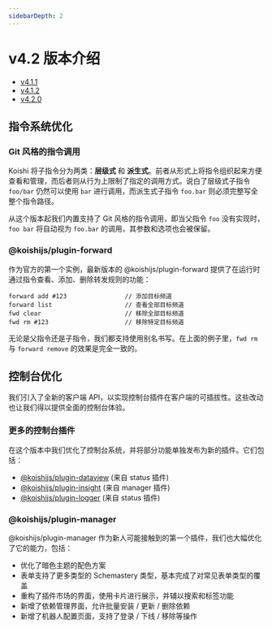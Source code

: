 ```yaml
---
sidebarDepth: 2
---
```


# v4.2 版本介绍

- [v4.1.1](https://github.com/koishijs/koishi/releases/tag/4.1.1)
- [v4.1.2](https://github.com/koishijs/koishi/releases/tag/4.1.2)
- [v4.2.0](https://github.com/koishijs/koishi/releases/tag/4.2.0)

## 指令系统优化

### Git 风格的指令调用

Koishi 将子指令分为两类：**层级式** 和 **派生式**。前者从形式上将指令组织起来方便查看和管理，而后者则从行为上限制了指定的调用方式。说白了层级式子指令 `foo/bar` 仍然可以使用 `bar` 进行调用，而派生式子指令 `foo.bar` 则必须完整写全整个指令路径。

从这个版本起我们内置支持了 Git 风格的指令调用，即当父指令 `foo` 没有实现时，`foo bar` 将自动视为 `foo.bar` 的调用，其参数和选项也会被保留。

### @koishijs/plugin-forward

作为官方的第一个实例，最新版本的 @koishijs/plugin-forward 提供了在运行时通过指令查看、添加、删除转发规则的功能：

```
forward add #123                // 添加目标频道
forward list                    // 查看全部目标频道
fwd clear                       // 移除全部目标频道
fwd rm #123                     // 移除特定目标频道
```

无论是父指令还是子指令，我们都支持使用别名书写。在上面的例子里，`fwd rm` 与 `forward remove` 的效果是完全一致的。

## 控制台优化

我们引入了全新的客户端 API，以实现控制台插件在客户端的可插拔性。这些改动也让我们得以提供全面的控制台体验。

### 更多的控制台插件

在这个版本中我们优化了控制台系统，并将部分功能单独发布为新的插件。它们包括：

- [@koishijs/plugin-dataview](../../plugins/console/dataview.md) (来自 status 插件)
- [@koishijs/plugin-insight](../../plugins/console/insight.md) (来自 manager 插件)
- [@koishijs/plugin-logger](../../plugins/console/logger.md) (来自 status 插件)

### @koishijs/plugin-manager

@koishijs/plugin-manager 作为新人可能接触到的第一个插件，我们也大幅优化了它的能力，包括：

- 优化了暗色主题的配色方案
- 表单支持了更多类型的 Schemastery 类型，基本完成了对常见表单类型的覆盖
- 重构了插件市场的界面，使用卡片进行展示，并辅以搜索和标签功能
- 新增了依赖管理界面，允许批量安装 / 更新 / 删除依赖
- 新增了机器人配置页面，支持了登录 / 下线 / 移除等操作
